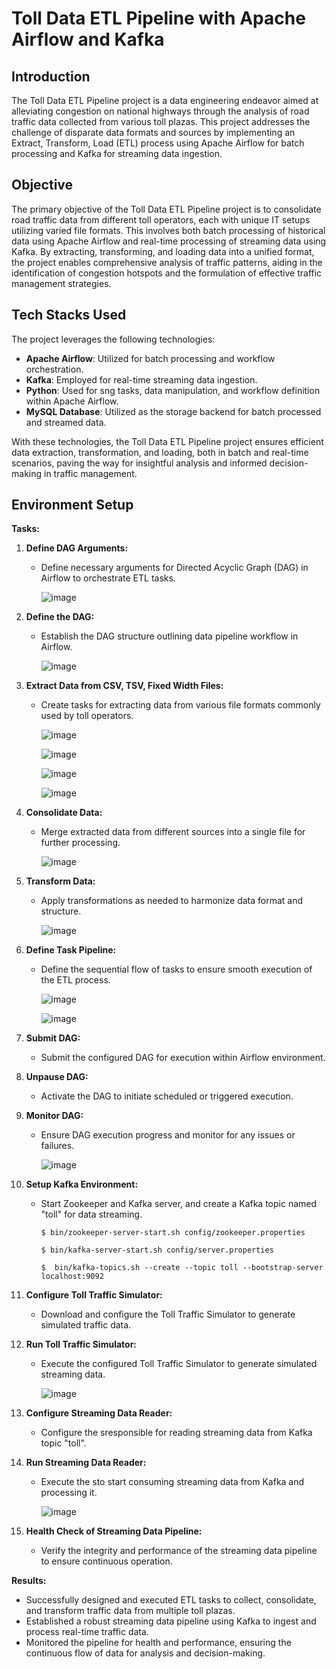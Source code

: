 # Toll Data ETL Pipeline with Apache Airflow and Kafka

## Introduction
The Toll Data ETL Pipeline project is a data engineering endeavor aimed at alleviating congestion on national highways through the analysis of road traffic data collected from various toll plazas. This project addresses the challenge of disparate data formats and sources by implementing an Extract, Transform, Load (ETL) process using Apache Airflow for batch processing and Kafka for streaming data ingestion.

## Objective
The primary objective of the Toll Data ETL Pipeline project is to consolidate road traffic data from different toll operators, each with unique IT setups utilizing varied file formats. This involves both batch processing of historical data using Apache Airflow and real-time processing of streaming data using Kafka. By extracting, transforming, and loading data into a unified format, the project enables comprehensive analysis of traffic patterns, aiding in the identification of congestion hotspots and the formulation of effective traffic management strategies.

## Tech Stacks Used
The project leverages the following technologies:

- **Apache Airflow**: Utilized for batch processing and workflow orchestration.
- **Kafka**: Employed for real-time streaming data ingestion.
- **Python**: Used for sng tasks, data manipulation, and workflow definition within Apache Airflow.
- **MySQL Database**: Utilized as the storage backend for batch processed and streamed data.

With these technologies, the Toll Data ETL Pipeline project ensures efficient data extraction, transformation, and loading, both in batch and real-time scenarios, paving the way for insightful analysis and informed decision-making in traffic management.

## Environment Setup

**Tasks:**

1. **Define DAG Arguments:**
   - Define necessary arguments for Directed Acyclic Graph (DAG) in Airflow to orchestrate ETL tasks.
     
     ![image](https://github.com/harsh0701Xd/Toll-Data-ETL-Pipeline-with-Apache-Airflow-and-Kafka/assets/89227170/19bc50dd-f01f-4b6c-9718-acac6b5bcd7e)

2. **Define the DAG:**
   - Establish the DAG structure outlining data pipeline workflow in Airflow.
     
     ![image](https://github.com/harsh0701Xd/Toll-Data-ETL-Pipeline-with-Apache-Airflow-and-Kafka/assets/89227170/e426d6d3-bd84-46bb-ad2e-41ebbf85bffa)
     
3. **Extract Data from CSV, TSV, Fixed Width Files:**
   - Create tasks for extracting data from various file formats commonly used by toll operators.

     ![image](https://github.com/harsh0701Xd/Toll-Data-ETL-Pipeline-with-Apache-Airflow-and-Kafka/assets/89227170/daa9718d-fb2a-40bc-984e-36818233db23)

     ![image](https://github.com/harsh0701Xd/Toll-Data-ETL-Pipeline-with-Apache-Airflow-and-Kafka/assets/89227170/7086b1ae-6ee1-48e5-8551-6c787bc467b5)

     ![image](https://github.com/harsh0701Xd/Toll-Data-ETL-Pipeline-with-Apache-Airflow-and-Kafka/assets/89227170/6592abc3-5f04-4ec0-8c09-1a9ed845102a)

     ![image](https://github.com/harsh0701Xd/Toll-Data-ETL-Pipeline-with-Apache-Airflow-and-Kafka/assets/89227170/91fcfe41-554f-4371-9dc7-c11cd4f5347c)

4. **Consolidate Data:**
   - Merge extracted data from different sources into a single file for further processing.

     ![image](https://github.com/harsh0701Xd/Toll-Data-ETL-Pipeline-with-Apache-Airflow-and-Kafka/assets/89227170/78117b3a-4437-4561-b1a6-2e6f5eed18c0)

5. **Transform Data:**
   - Apply transformations as needed to harmonize data format and structure.

     ![image](https://github.com/harsh0701Xd/Toll-Data-ETL-Pipeline-with-Apache-Airflow-and-Kafka/assets/89227170/360bbd8e-51d4-49c2-802d-da2f1bf13efe)

6. **Define Task Pipeline:**
   - Define the sequential flow of tasks to ensure smooth execution of the ETL process.
     
     ![image](https://github.com/harsh0701Xd/Toll-Data-ETL-Pipeline-with-Apache-Airflow-and-Kafka/assets/89227170/94546341-333c-4950-95bb-6783958fbd1c)

     ![image](https://github.com/harsh0701Xd/Toll-Data-ETL-Pipeline-with-Apache-Airflow-and-Kafka/assets/89227170/57a4e70e-e10a-4aaf-9d7b-62dd3547bca8)

7. **Submit DAG:**
   - Submit the configured DAG for execution within Airflow environment.

8. **Unpause DAG:**
   - Activate the DAG to initiate scheduled or triggered execution.

9. **Monitor DAG:**
    - Ensure DAG execution progress and monitor for any issues or failures.

      ![image](https://github.com/harsh0701Xd/Toll-Data-ETL-Pipeline-with-Apache-Airflow-and-Kafka/assets/89227170/9c4bc05f-7f99-4002-a133-0038f31d5c24)

10. **Setup Kafka Environment:**
    - Start Zookeeper and Kafka server, and create a Kafka topic named "toll" for data streaming.
      
      ```
      $ bin/zookeeper-server-start.sh config/zookeeper.properties
      ```
      ```
      $ bin/kafka-server-start.sh config/server.properties
      ```
      ```
      $  bin/kafka-topics.sh --create --topic toll --bootstrap-server localhost:9092
      ```

11. **Configure Toll Traffic Simulator:**
    - Download and configure the Toll Traffic Simulator to generate simulated traffic data.

12. **Run Toll Traffic Simulator:**
    - Execute the configured Toll Traffic Simulator to generate simulated streaming data.

      ![image](https://github.com/harsh0701Xd/Toll-Data-ETL-Pipeline-with-Apache-Airflow-and-Kafka/assets/89227170/d4cc0829-aa82-4b10-99c3-3a829f92a3ce)

13. **Configure Streaming Data Reader:**
    - Configure the sresponsible for reading streaming data from Kafka topic "toll".

14. **Run Streaming Data Reader:**
    - Execute the sto start consuming streaming data from Kafka and processing it.

      ![image](https://github.com/harsh0701Xd/Toll-Data-ETL-Pipeline-with-Apache-Airflow-and-Kafka/assets/89227170/4b5486da-4bf3-4e53-ad6b-af14eb5f6ac4)

15. **Health Check of Streaming Data Pipeline:**
    - Verify the integrity and performance of the streaming data pipeline to ensure continuous operation.

**Results:**
- Successfully designed and executed ETL tasks to collect, consolidate, and transform traffic data from multiple toll plazas.
- Established a robust streaming data pipeline using Kafka to ingest and process real-time traffic data.
- Monitored the pipeline for health and performance, ensuring the continuous flow of data for analysis and decision-making.
